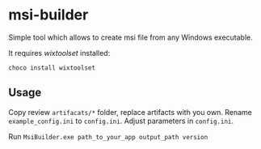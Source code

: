 # msi-builder

Simple tool which allows to create msi file from any Windows executable.

It requires *wixtoolset* installed:
```
choco install wixtoolset
```

## Usage

Copy review ```artifacats/*``` folder, replace artifacts with you own. Rename ```example_config.ini``` to ```config.ini```. Adjust parameters in ```config.ini```.

Run ```MsiBuilder.exe path_to_your_app output_path version```